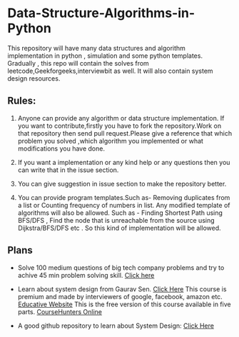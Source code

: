 # Data-Structure-Algorithms-in-Python

This repository will have many data structures and algorithm implementation in python , simulation and some python templates.
Gradually , this repo will contain the solves from leetcode,Geekforgeeks,interviewbit as well.
It will also contain system design resources.

## Rules:

1. Anyone can provide any algorithm or data structure implementation.
   If you want to contribute,firstly you have to fork the repository.Work on that repository then send pull request.Please give a reference that which problem you solved ,which algorithm you implemented or what modifications you have done.

2. If you want a implementation or any kind help or any questions then you can write that in the issue section.

3. You can give suggestion in issue section to make the repository better.

4. You can provide program templates.Such as- Removing duplicates from a list or Counting frequency of numbers in list.
   Any modified template of algorithms will also be allowed. Such as - Finding Shortest Path using BFS/DFS , Find the node that is unreachable from the source using Dijkstra/BFS/DFS etc . So this kind of implementation will be allowed.

## Plans

- Solve 100 medium questions of big tech company problems and try to achive 45 min problem solving skill.
  [Click here](https://github.com/Sajid576/LeetCode-Questions-CompanyWise)

- Learn about system design from Gaurav Sen.
  [Click Here](https://www.youtube.com/watch?v=xpDnVSmNFX0&list=PLMCXHnjXnTnvo6alSjVkgxV-VH6EPyvoX)
  This course is premium and made by interviewers of google, facebook, amazon etc.
  [Educative Website](https://www.educative.io/courses/grokking-the-system-design-interview)
  This is the free version of this course available in five parts.
  [CourseHunters Online](https://coursehunters.online/search?q=educative)

- A good github repository to learn about System Design:
  [Click Here](https://github.com/donnemartin/system-design-primer)
